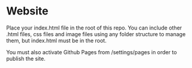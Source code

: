 # Website

Place your index.html file in the root of this repo. You can include other .html files, css files and image files using any
folder structure to manage them, but index.html must be in the root.

You must also activate Github Pages from /settings/pages in order to publish the site.
